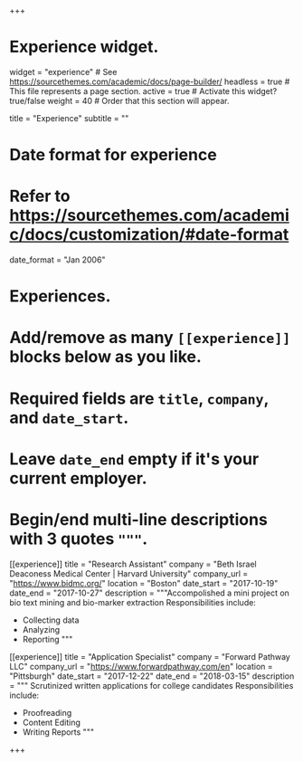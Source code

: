+++
# Experience widget.
widget = "experience"  # See https://sourcethemes.com/academic/docs/page-builder/
headless = true  # This file represents a page section.
active = true  # Activate this widget? true/false
weight = 40  # Order that this section will appear.

title = "Experience"
subtitle = ""

# Date format for experience
#   Refer to https://sourcethemes.com/academic/docs/customization/#date-format
date_format = "Jan 2006"

# Experiences.
#   Add/remove as many `[[experience]]` blocks below as you like.
#   Required fields are `title`, `company`, and `date_start`.
#   Leave `date_end` empty if it's your current employer.
#   Begin/end multi-line descriptions with 3 quotes `"""`.
[[experience]]
  title = "Research Assistant"
  company = "Beth Israel Deaconess Medical Center | Harvard University"
  company_url = "https://www.bidmc.org/"
  location = "Boston"
  date_start = "2017-10-19"
  date_end = "2017-10-27"
  description = """Accompolished a mini project on bio text mining and bio-marker extraction
  Responsibilities include:

  * Collecting data
  * Analyzing
  * Reporting
    """





[[experience]]
  title = "Application Specialist"
  company = "Forward Pathway LLC"
  company_url = "https://www.forwardpathway.com/en"
  location = "Pittsburgh"
  date_start = "2017-12-22"
  date_end = "2018-03-15"
  description = """ Scrutinized written applications for college candidates
  Responsibilities include:

  * Proofreading
  * Content Editing
  * Writing Reports
    """

+++
